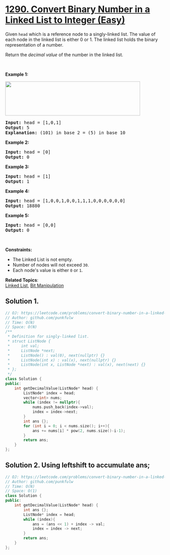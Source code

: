 # [1290. Convert Binary Number in a Linked List to Integer (Easy)](https://leetcode.com/problems/convert-binary-number-in-a-linked-list-to-integer/)

<p>Given <code>head</code> which is a reference node to&nbsp;a singly-linked list. The value of each node in the linked list is either 0 or 1. The linked list holds the binary representation of a number.</p>

<p>Return the <em>decimal value</em> of the number in the linked list.</p>

<p>&nbsp;</p>
<p><strong>Example 1:</strong></p>
<img alt="" src="https://assets.leetcode.com/uploads/2019/12/05/graph-1.png" style="width: 426px; height: 108px;">
<pre><strong>Input:</strong> head = [1,0,1]
<strong>Output:</strong> 5
<strong>Explanation:</strong> (101) in base 2 = (5) in base 10
</pre>

<p><strong>Example 2:</strong></p>

<pre><strong>Input:</strong> head = [0]
<strong>Output:</strong> 0
</pre>

<p><strong>Example 3:</strong></p>

<pre><strong>Input:</strong> head = [1]
<strong>Output:</strong> 1
</pre>

<p><strong>Example 4:</strong></p>

<pre><strong>Input:</strong> head = [1,0,0,1,0,0,1,1,1,0,0,0,0,0,0]
<strong>Output:</strong> 18880
</pre>

<p><strong>Example 5:</strong></p>

<pre><strong>Input:</strong> head = [0,0]
<strong>Output:</strong> 0
</pre>

<p>&nbsp;</p>
<p><strong>Constraints:</strong></p>

<ul>
	<li>The Linked List is not empty.</li>
	<li>Number of nodes&nbsp;will not exceed <code>30</code>.</li>
	<li>Each node's value is either&nbsp;<code>0</code> or <code>1</code>.</li>
</ul>

**Related Topics**:  
[Linked List](https://leetcode.com/tag/linked-list/), [Bit Manipulation](https://leetcode.com/tag/bit-manipulation/)

## Solution 1.  

```cpp
// OJ: https://leetcode.com/problems/convert-binary-number-in-a-linked-list-to-integer/
// Author: github.com/punkfulw
// Time: O(N)
// Space: O(N)
/**
 * Definition for singly-linked list.
 * struct ListNode {
 *     int val;
 *     ListNode *next;
 *     ListNode() : val(0), next(nullptr) {}
 *     ListNode(int x) : val(x), next(nullptr) {}
 *     ListNode(int x, ListNode *next) : val(x), next(next) {}
 * };
 */
class Solution {
public:
    int getDecimalValue(ListNode* head) {
        ListNode* index = head;
        vector<int> nums;
        while (index != nullptr){
            nums.push_back(index->val);
            index = index->next;
        }
        int ans {};
        for (int i = 0; i < nums.size(); i++){
            ans += nums[i] * pow(2, nums.size()-i-1);
        }
        return ans;
    }
};
```

## Solution 2.  Using leftshift to accumulate ans;

```cpp
// OJ: https://leetcode.com/problems/convert-binary-number-in-a-linked-list-to-integer/
// Author: github.com/punkfulw
// Time: O(N)
// Space: O(1)
class Solution {
public:
    int getDecimalValue(ListNode* head) {
        int ans {};
        ListNode* index = head;
        while (index){
            ans = (ans << 1) + index -> val;
            index = index -> next;
        }
        return ans;
    }
};
```

